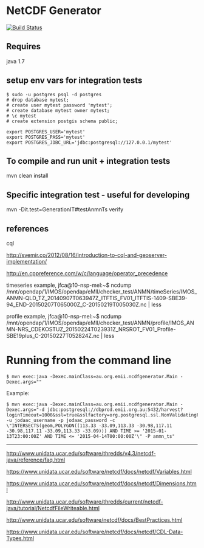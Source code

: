 # NetCDF Generator

[![Build Status](https://travis-ci.org/aodn/ncdfgenerator.png?branch=master)](https://travis-ci.org/aodn/ncdfgenerator.png)

## Requires
java 1.7

## setup env vars for integration tests

    $ sudo -u postgres psql -d postgres
    # drop database mytest;
    # create user mytest password 'mytest';
    # create database mytest owner mytest;
    # \c mytest
    # create extension postgis schema public;

    export POSTGRES_USER='mytest'
    export POSTGRES_PASS='mytest'
    export POSTGRES_JDBC_URL='jdbc:postgresql://127.0.0.1/mytest'

## To compile and run unit + integration tests
mvn clean install

## Specific integration test - useful for developing
mvn -Dit.test=GenerationIT#testAnmnTs verify

## references

cql

http://svemir.co/2012/08/16/introduction-to-cql-and-geoserver-implementation/

http://en.cppreference.com/w/c/language/operator_precedence


timeseries example,
jfca@10-nsp-mel:~$ ncdump  /mnt/opendap/1/IMOS/opendap/eMII/checker_test/ANMN/timeSeries/IMOS_ANMN-QLD_TZ_20140907T063947Z_ITFTIS_FV01_ITFTIS-1409-SBE39-94_END-20150207T065000Z_C-20150219T005030Z.nc | less

profile example,
jfca@10-nsp-mel:~$ ncdump /mnt/opendap/1/IMOS/opendap/eMII/checker_test/ANMN/profile/IMOS_ANMN-NRS_CDEKOSTUZ_20150224T023931Z_NRSROT_FV01_Profile-SBE19plus_C-20150227T052824Z.nc  | less

# Running from the command line

```
$ mvn exec:java -Dexec.mainClass=au.org.emii.ncdfgenerator.Main -Dexec.args=""
```

Example:
```
$ mvn exec:java -Dexec.mainClass=au.org.emii.ncdfgenerator.Main -Dexec.args="-d jdbc:postgresql://dbprod.emii.org.au:5432/harvest?loginTimeout=1000&ssl=true&sslfactory=org.postgresql.ssl.NonValidatingFactory -u jodaac_username -p jodaac_password -c \"INTERSECTS(geom,POLYGON((113.33 -33.09,113.33 -30.98,117.11 -30.98,117.11 -33.09,113.33 -33.09))) AND TIME >= '2015-01-13T23:00:00Z' AND TIME <= '2015-04-14T00:00:00Z'\" -P anmn_ts"
```

----

http://www.unidata.ucar.edu/software/thredds/v4.3/netcdf-java/reference/faq.html

https://www.unidata.ucar.edu/software/netcdf/docs/netcdf/Variables.html

https://www.unidata.ucar.edu/software/netcdf/docs/netcdf/Dimensions.html

http://www.unidata.ucar.edu/software/thredds/current/netcdf-java/tutorial/NetcdfFileWriteable.html

http://www.unidata.ucar.edu/software/netcdf/docs/BestPractices.html

https://www.unidata.ucar.edu/software/netcdf/docs/netcdf/CDL-Data-Types.html

